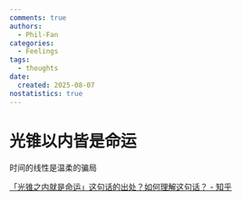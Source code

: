 ```yaml
---
comments: true
authors:
  - Phil-Fan
categories:
  - Feelings
tags:
  - thoughts
date:
  created: 2025-08-07
nostatistics: true
---
```


# 光锥以内皆是命运


时间的线性是温柔的骗局


<!-- more -->


[「光锥之内就是命运」这句话的出处？如何理解这句话？ - 知乎](https://www.zhihu.com/question/22680916)

